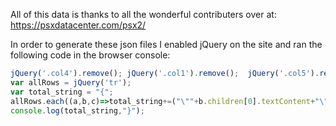 All of this data is thanks to all the wonderful contributers over at: https://psxdatacenter.com/psx2/

In order to generate these json files I enabled jQuery on the site and ran the following code in the browser console:
```js
jQuery('.col4').remove(); jQuery('.col1').remove();  jQuery('.col5').remove(); jQuery('.col8').remove(); jQuery('.sectionheader').remove()
var allRows = jQuery('tr');
var total_string = "{";
allRows.each((a,b,c)=>total_string+=("\""+b.children[0].textContent+"\" : \""+b.children[1].textContent+"\","))
console.log(total_string,"}");
```

